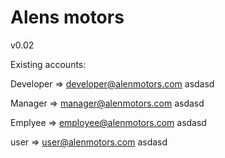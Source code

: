 Alens motors
=======
v0.02

Existing accounts:

Developer => developer@alenmotors.com asdasd

Manager => manager@alenmotors.com asdasd

Emplyee => employee@alenmotors.com asdasd

user => user@alenmotors.com asdasd
